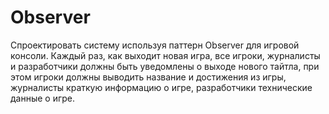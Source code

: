 # Observer
Спроектировать систему используя паттерн Observer для игровой консоли. 
Каждый раз, как выходит новая игра, все игроки, журналисты и разработчики должны быть уведомлены о выходе нового тайтла, 
при этом игроки должны выводить название и достижения из игры, журналисты краткую информацию о игре, разработчики технические данные о игре.
